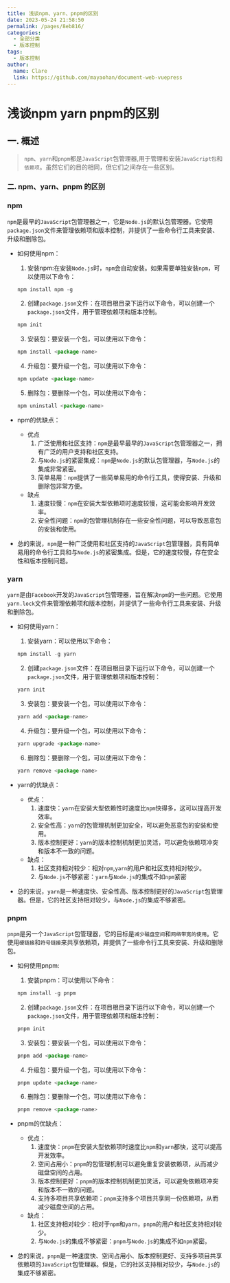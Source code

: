 ```yaml
---
title: 浅谈npm、yarn、pnpm的区别
date: 2023-05-24 21:58:50
permalink: /pages/8eb816/
categories:
  - 全部分类
  - 版本控制
tags:
  - 版本控制
author: 
  name: Clare
  link: https://github.com/mayaohan/document-web-vuepress
---
```


# 浅谈npm yarn pnpm的区别

## 一. 概述


> `npm`、`yarn`和`pnpm`都是`JavaScript`包管理器,用于管理和安装`JavaScript包`和`依赖项`。虽然它们的目的相同，但它们之间存在一些区别。

<!-- more -->

### 二. npm、yarn、pnpm 的区别

### npm

`npm`是最早的`JavaScript`包管理器之一，它是`Node.js`的默认包管理器。它使用`package.json`文件来管理依赖项和版本控制，并提供了一些命令行工具来安装、升级和删除包。

*   如何使用npm：
    
    1.  安装npm:在安装`Node.js`时，`npm`会自动安装。如果需要单独安装`npm`，可以使用以下命令：
    
    ```js
    npm install npm -g
    ```
    
    2.  创建`package.json`文件：在项目根目录下运行以下命令，可以创建一个`package.json`文件，用于管理依赖项和版本控制。
    
    ```js
    npm init
    ```
    
    3.  安装包：要安装一个包，可以使用以下命令：
    
    ```js
    npm install <package-name>
    ```
    
    4.  升级包：要升级一个包，可以使用以下命令：
    
    ```js
    npm update <package-name>
    ```
    
    5.  删除包：要删除一个包，可以使用以下命令：
    
    ```js
    npm uninstall <package-name>
    ```
    
*   npm的优缺点：
    *   优点
        1.  广泛使用和社区支持：`npm`是最早最早的`JavaScript`包管理器之一，拥有广泛的用户支持和社区支持。
        2.  与`Node.js`的紧密集成：`npm`是`Node.js`的默认包管理器，与`Node.js`的集成非常紧密。
        3.  简单易用：`npm`提供了一些简单易用的命令行工具，使得安装、升级和删除包非常方便。
    *   缺点
        1.  速度较慢：`npm`在安装大型依赖项时速度较慢，这可能会影响开发效率。
        2.  安全性问题：`npm`的包管理机制存在一些安全性问题，可以导致恶意包的安装和使用。
*   总的来说，`npm`是一种广泛使用和社区支持的`JavaScript`包管理器，具有简单易用的命令行工具和与`Node.js`的紧密集成。但是，它的速度较慢，存在安全性和版本控制问题。

### yarn

`yarn`是由`Facebook`开发的`JavaScript`包管理器，旨在解决`npm`的一些问题。它使用`yarn.lock`文件来管理依赖项和版本控制，并提供了一些命令行工具来安装、升级和删除包。

*   如何使用yarn：
    
    1.  安装yarn：可以使用以下命令：
    
    ```js
    npm install -g yarn
    ```
    
    2.  创建`package.json`文件：在项目根目录下运行以下命令，可以创建一个`package.json`文件，用于管理依赖项和版本控制：
    
    ```js
    yarn init
    ```
    
    3.  安装包：要安装一个包，可以使用以下命令：
    
    ```js
    yarn add <package-name>
    ```
    
    4.  升级包：要升级一个包，可以使用以下命令：
    
    ```js
    yarn upgrade <package-name>
    ```
    
    6.  删除包：要删除一个包，可以使用以下命令：
    
    ```js
    yarn remove <package-name>
    ```
    
*   yarn的优缺点：
    *   优点：
        1.  速度快：`yarn`在安装大型依赖性时速度比`npm`快得多，这可以提高开发效率。
        2.  安全性高：`yarn`的包管理机制更加安全，可以避免恶意包的安装和使用。
        3.  版本控制更好：`yarn`的版本控制机制更加灵活，可以避免依赖项冲突和版本不一致的问题。
    *   缺点：
        1.  社区支持相对较少：相对`npm`,`yarn`的用户和社区支持相对较少。
        2.  与`Node.js`不够紧密：`yarn`与`Node.js`的集成不如`npm`紧密
*   总的来说，`yarn`是一种速度快、安全性高、版本控制更好的`JavaScript`包管理器。但是，它的社区支持相对较少，与`Node.js`的集成不够紧密。

### pnpm

`pnpm`是另一个`JavaScript`包管理器，它的目标是`减少磁盘空间`和`网络带宽的使用`。它使用`硬链接`和`符号链接`来共享依赖项，并提供了一些命令行工具来安装、升级和删除包。

*   如何使用pnpm:
    
    1.  安装pnpm：可以使用以下命令：
    
    ```js
    npm install -g pnpm
    ```
    
    2.  创建`package.json`文件：在项目根目录下运行以下命令，可以创建一个`package.json`文件，用于管理依赖项和版本控制：
    
    ```js
    pnpm init
    ```
    
    3.  安装包：要安装一个包，可以使用以下命令：
    
    ```js
    pnpm add <package-name>
    ```
    
    4.  升级包：要升级一个包，可以使用以下命令：
    
    ```js
    pnpm update <package-name>
    ```
    
    6.  删除包：要删除一个包，可以使用以下命令：
    
    ```js
    pnpm remove <package-name>
    ```
    
*   pnpm的优缺点：
    *   优点：
        1.  速度快：`pnpm`在安装大型依赖项时速度比`npm`和`yarn`都快，这可以提高开发效率。
        2.  空间占用小：`pnpm`的包管理机制可以避免重复安装依赖项，从而减少磁盘空间的占用。
        3.  版本控制更好：`pnpm`的版本控制机制更加灵活，可以避免依赖项冲突和版本不一致的问题。
        4.  支持多项目共享依赖项：`pnpm`支持多个项目共享同一份依赖项，从而减少磁盘空间的占用。
    *   缺点：
        1.  社区支持相对较少：相对于`npm`和`yarn`，`pnpm`的用户和社区支持相对较少。
        2.  与`Node.js`的集成不够紧密：`pnpm`与`Node.js`的集成不如`npm`紧密。
*   总的来说，`pnpm`是一种速度快、空间占用小、版本控制更好、支持多项目共享依赖项的`JavaScript`包管理器。但是，它的社区支持相对较少，与`Node.js`的集成不够紧密。

  

